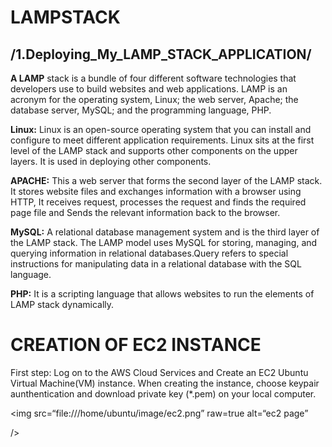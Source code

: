 # LAMPSTACK
## **/1.Deploying_My_LAMP_STACK_APPLICATION/**

**A LAMP** stack is a bundle of four different software technologies that developers use to build websites and web applications. LAMP is an acronym for the operating system, Linux; the web server, Apache; the database server, MySQL; and the programming language, PHP.

**Linux:**
Linux is an open-source operating system that you can install and configure to meet different application requirements. Linux sits at the first level of the LAMP stack and supports other components on the upper layers. It is used in deploying other components.

**APACHE:**
This a web server that forms the second layer of the LAMP stack. It stores website files and exchanges information with a browser using HTTP, It receives request, processes the request and finds the required page file and Sends the relevant information back to the browser.

**MySQL:**
A relational database management system and is the third layer of the LAMP stack. The LAMP model uses MySQL for storing, managing, and querying information in relational databases.Query refers to special instructions for manipulating data in a relational database with the SQL language.

**PHP:**
It is a scripting language that allows websites to run the elements of LAMP stack dynamically.

# **CREATION OF EC2 INSTANCE**

First step: Log on to the AWS Cloud Services and Create an EC2 Ubuntu Virtual Machine(VM) instance. When creating the instance, choose keypair aunthentication and download private key (*.pem) on your local computer.

<img
src=“file:///home/ubuntu/image/ec2.png”
raw=true
alt=“ec2 page”

/>
